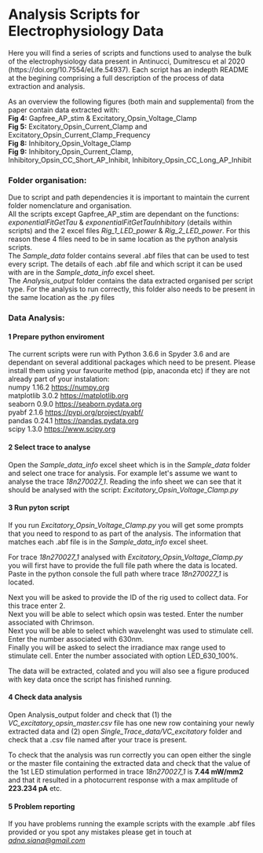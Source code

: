 # Analysis Scripts for Electrophysiology Data

<p>Here you will find a series of scripts and functions used to analyse the bulk of the electrophysiology data present in Antinucci, Dumitrescu et al 2020 (https://doi.org/10.7554/eLife.54937). Each script has an indepth README at the begining comprising a full description of the process of data extraction and analysis.

As an overview the following figures (both main and supplemental) from the paper contain data extracted with:\
**Fig 4:** Gapfree_AP_stim & Excitatory_Opsin_Voltage_Clamp\
**Fig 5:** Excitatory_Opsin_Current_Clamp and Excitatory_Opsin_Current_Clamp_Frequency\
**Fig 8:** Inhibitory_Opsin_Voltage_Clamp\
**Fig 9:** Inhibitory_Opsin_Current_Clamp, Inhibitory_Opsin_CC_Short_AP_Inhibit, Inhibitory_Opsin_CC_Long_AP_Inhibit

### Folder organisation:
Due to script and path dependencies it is important to maintain the current folder nomenclature and organisation.  
All the scripts except Gapfree_AP_stim are dependant on the functions: *exponentialFitGetTau* & *exponentialFitGetTauInhibitory* (details within scripts) and the 2 excel files *Rig_1_LED_power* & *Rig_2_LED_power*. For this reason these 4 files need to be in same location as the python analysis scripts.\
The *Sample_data* folder contains several .abf files that can be used to test every script. The details of each .abf file and which script it can be used with are in the *Sample_data_info* excel sheet.\
The *Analysis_output* folder contains the data extracted organised per script type. For the analysis to run correctly, this folder also needs to be present in the same location as the .py files

### Data Analysis:

#### 1 Prepare python enviroment 
The current scripts were run with Python 3.6.6 in Spyder 3.6 and are dependant on several additional packages which need to be present. Please install them using your favourite method (pip, anaconda etc) if they are not already part of your instalation:\
numpy 1.16.2  https://numpy.org \
matplotlib 3.0.2 https://matplotlib.org \
seaborn 0.9.0 https://seaborn.pydata.org \
pyabf 2.1.6  https://pypi.org/project/pyabf/ \
pandas 0.24.1 https://pandas.pydata.org \
scipy 1.3.0 https://www.scipy.org

#### 2 Select trace to analyse 
Open the *Sample_data_info* excel sheet which is in the *Sample_data* folder and select one trace for analysis. 
For example let's assume we want to analyse the trace *18n270027_1*. Reading the info sheet we can see that it should be analysed with the script: *Excitatory_Opsin_Voltage_Clamp.py* 

#### 3 Run pyton script 
If you run *Excitatory_Opsin_Voltage_Clamp.py* you will get some prompts that you need to respond to as part of the analysis. The information that matches each .abf file is in the *Sample_data_info* excel sheet. 

For trace *18n270027_1* analysed with *Excitatory_Opsin_Voltage_Clamp.py* you will first have to provide the full file path where the data is located. Paste in the python console the full path where trace *18n270027_1* is located. 

Next you will be asked to provide the ID of the rig used to collect data. For this trace enter 2.\
Next you will be able to select which opsin was tested. Enter the number associated with Chrimson.\
Next you will be able to select which wavelenght was used to stimulate cell. Enter the number associated with 630nm. \
Finally you will be asked to select the irradiance max range used to stimulate cell. Enter the number associated with option LED_630_100%. 

The data will be extracted, colated and you will also see a figure produced with key data once the script has finished running. 

#### 4 Check data analysis
Open Analysis_output folder and check that (1) the *VC_excitatory_opsin_master.csv* file has one new row containing your newly extracted data and (2) open *Single_Trace_data/VC_excitatory* folder and check that a .csv file named after your trace is present. 

To check that the analysis was run correctly you can open either the single or the master file containing the extracted data and check that the value of the 1st LED stimulation performed in trace *18n270027_1* is **7.44 mW/mm2** and that it resulted in a photocurrent response with a max amplitude of **223.234 pA** etc. 

#### 5 Problem reporting 
If you have problems running the example scripts with the example .abf files provided or you spot any mistakes please get in touch at *adna.siana@gmail.com*

